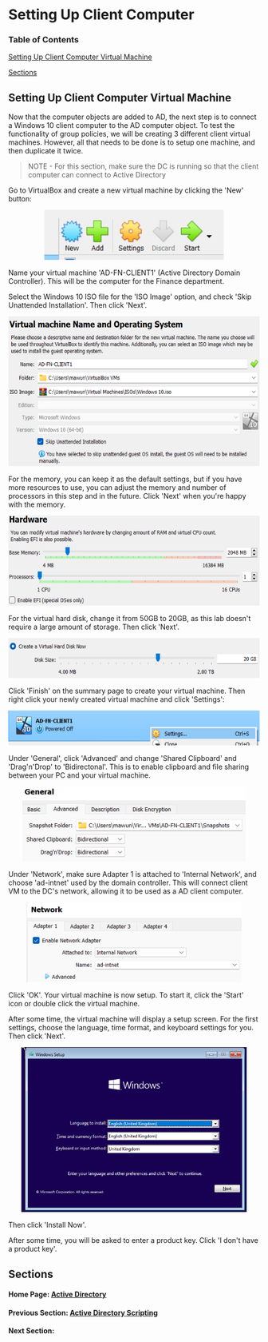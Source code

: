 # Setting Up Client Computer

### Table of Contents

[Setting Up Client Computer Virtual Machine](#setting-up-client-computer-virtual-machine)

[Sections](#sections)

## Setting Up Client Computer Virtual Machine

Now that the computer objects are added to AD, the next step is to connect a Windows 10 client computer to the AD computer object. To test the functionality of group policies, we will be creating 3 different client virtual machines. However, all that needs to be done is to setup one machine, and then duplicate it twice.

> NOTE - For this section, make sure the DC is running so that the client computer can connect to Active Directory

Go to VirtualBox and create a new virtual machine by clicking the 'New' button:

<p align="center">
<img src="../../images/virtualbox_add_vm.jpg" alt="VirtualBox add virtual machine" height="100px">
</p>

Name your virtual machine 'AD-FN-CLIENT1' (Active Directory Domain Controller). This will be the computer for the Finance department.

Select the Windows 10 ISO file for the 'ISO Image' option, and check 'Skip Unattended Installation'. Then click 'Next'.

<p align="center">
<img src="../../images/client_vm_name.png" alt="Client VM name" height="300px">
</p>

For the memory, you can keep it as the default settings, but if you have more resources to use, you can adjust the memory and number of processors in this step and in the future. Click 'Next' when you're happy with the memory.

<p align="center">
<img src="../../images/vbox_mem_allo.png" alt="Allocating memory for VM" height="180px">
</p>

For the virtual hard disk, change it from 50GB to 20GB, as this lab doesn't require a large amount of storage. Then click 'Next'.

<p align="center">
<img src="../../images/vbox_strg_allo.png" alt="Changing hard disk size" height="80px">
</p>

Click 'Finish' on the summary page to create your virtual machine. Then right click your newly created virtual machine and click 'Settings':

<p align="center">
<img src="../../images/vbox_vm_settings_client.png" alt="VM settings button" height="70px">
</p>

Under 'General', click 'Advanced' and change 'Shared Clipboard' and 'Drag'n'Drop' to 'Bidirectonal'. This is to enable clipboard and file sharing between your PC and your virtual machine.

<p align="center">
<img src="../../images/vbox_clipboard_client.png" alt="VM settings button" height="150px">
</p>

Under 'Network', make sure Adapter 1 is attached to 'Internal Network', and choose 'ad-intnet' used by the domain controller. This will connect client VM to the DC's network, allowing it to be used as a AD client computer.

<p align="center">
<img src="../../images/vbox_client_network.png" alt="VM settings button" height="160px">
</p>

Click 'OK'. Your virtual machine is now setup. To start it, click the 'Start' icon or double click the virtual machine.

After some time, the virtual machine will display a setup screen. For the first settings, choose the language, time format, and keyboard settings for you. Then click 'Next'.

<p align="center">
<img src="../../images/win_10_lang_setup.png" alt="Language, time, and keyboard setup Windows Server" height="330px">
</p>

Then click 'Install Now'.

After some time, you will be asked to enter a product key. Click 'I don't have a product key'.

## Sections

#### Home Page: [Active Directory](../../)

#### Previous Section: [Active Directory Scripting](../active_directory_scripts/)

#### Next Section: [](.)
